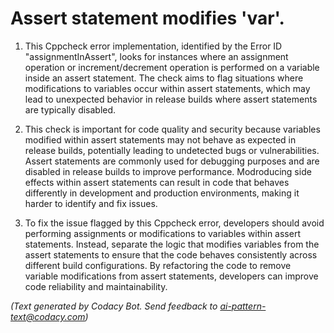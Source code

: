 # Assert statement modifies 'var'.

1. This Cppcheck error implementation, identified by the Error ID "assignmentInAssert", looks for instances where an assignment operation or increment/decrement operation is performed on a variable inside an assert statement. The check aims to flag situations where modifications to variables occur within assert statements, which may lead to unexpected behavior in release builds where assert statements are typically disabled.

2. This check is important for code quality and security because variables modified within assert statements may not behave as expected in release builds, potentially leading to undetected bugs or vulnerabilities. Assert statements are commonly used for debugging purposes and are disabled in release builds to improve performance. Modroducing side effects within assert statements can result in code that behaves differently in development and production environments, making it harder to identify and fix issues.

3. To fix the issue flagged by this Cppcheck error, developers should avoid performing assignments or modifications to variables within assert statements. Instead, separate the logic that modifies variables from the assert statements to ensure that the code behaves consistently across different build configurations. By refactoring the code to remove variable modifications from assert statements, developers can improve code reliability and maintainability.

_(Text generated by Codacy Bot. Send feedback to ai-pattern-text@codacy.com)_
